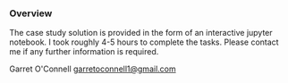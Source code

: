 ### Overview
The case study solution is provided in the form of an interactive jupyter notebook. I took roughly 4-5 hours to complete the tasks. Please contact me if any further information is required.

Garret O'Connell
garretoconnell1@gmail.com